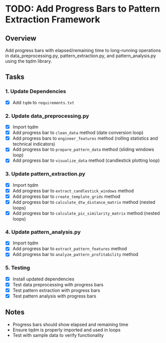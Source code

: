 # TODO: Add Progress Bars to Pattern Extraction Framework

## Overview
Add progress bars with elapsed/remaining time to long-running operations in data_preprocessing.py, pattern_extraction.py, and pattern_analysis.py using the tqdm library.

## Tasks

### 1. Update Dependencies
- [x] Add `tqdm` to `requirements.txt`

### 2. Update data_preprocessing.py
- [x] Import tqdm
- [x] Add progress bar to `clean_data` method (date conversion loop)
- [x] Add progress bars to `engineer_features` method (rolling statistics and technical indicators)
- [x] Add progress bar to `prepare_pattern_data` method (sliding windows loop)
- [x] Add progress bar to `visualize_data` method (candlestick plotting loop)

### 3. Update pattern_extraction.py
- [x] Import tqdm
- [x] Add progress bar to `extract_candlestick_windows` method
- [x] Add progress bar to `create_template_grids` method
- [x] Add progress bar to `calculate_dtw_distance_matrix` method (nested loops)
- [x] Add progress bar to `calculate_pic_similarity_matrix` method (nested loops)

### 4. Update pattern_analysis.py
- [x] Import tqdm
- [x] Add progress bar to `extract_pattern_features` method
- [x] Add progress bar to `analyze_pattern_profitability` method

### 5. Testing
- [x] Install updated dependencies
- [x] Test data preprocessing with progress bars
- [x] Test pattern extraction with progress bars
- [x] Test pattern analysis with progress bars

## Notes
- Progress bars should show elapsed and remaining time
- Ensure tqdm is properly imported and used in loops
- Test with sample data to verify functionality
